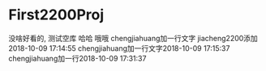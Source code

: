 # First2200Proj
没啥好看的, 测试空库
哈哈
哦哦
chengjiahuang加一行文字
jiacheng2200添加2018-10-09 17:14:55
chengjiahuang加一行文字2018-10-09 17:15:37 
chengjiahuang加一行2018-10-09 17:31:37
